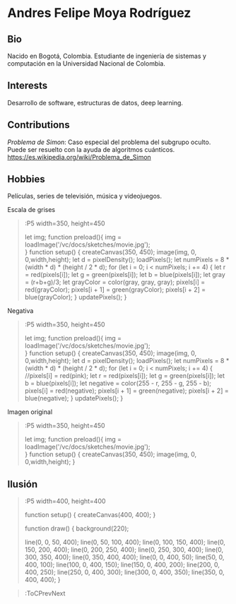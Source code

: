 # Andres Felipe Moya Rodríguez

## Bio
Nacido en Bogotá, Colombia.
Estudiante de ingeniería de sistemas y computación en la Universidad Nacional de Colombia.

## Interests

Desarrollo de software, estructuras de datos, deep learning.

## Contributions

*Problema de Simon*: Caso especial del problema del subgrupo oculto. Puede ser resuelto con la ayuda de algoritmos cuánticos.
https://es.wikipedia.org/wiki/Problema_de_Simon

## Hobbies

Películas, series de televisión, música y videojuegos.

Escala de grises

> :P5 width=350, height=450
>
> let img;
> function preload(){
>   img = loadImage('/vc/docs/sketches/movie.jpg');   
>}
> function setup() {
>   createCanvas(350, 450);
>   image(img, 0, 0,width,height);
>   let d = pixelDensity();
>   loadPixels();
>   let numPixels = 8 * (width * d) * (height / 2 * d);
>   for (let i = 0; i < numPixels; i += 4) {
>      let r = red(pixels[i]);
>      let g = green(pixels[i]);
>      let b = blue(pixels[i]);
>      let gray = (r+b+g)/3;
>      let grayColor = color(gray, gray, gray);
>      pixels[i] = red(grayColor);
>      pixels[i + 1] = green(grayColor);
>      pixels[i + 2] = blue(grayColor);
>    }
>   updatePixels();
> }

Negativa

> :P5 width=350, height=450
>
> let img;
> function preload(){
>   img = loadImage('/vc/docs/sketches/movie.jpg');   
>}
> function setup() {
>   createCanvas(350, 450);
>   image(img, 0, 0,width,height);
>   let d = pixelDensity();
>   loadPixels();
>   let numPixels = 8 * (width * d) * (height / 2 * d);
>   for (let i = 0; i < numPixels; i += 4) {
>      //pixels[i] = red(pink);
>      let r = red(pixels[i]);
>      let g = green(pixels[i]);
>      let b = blue(pixels[i]);
>      let negative = color(255 - r, 255 - g, 255 - b);
>      pixels[i] = red(negative);
>      pixels[i + 1] = green(negative);
>      pixels[i + 2] = blue(negative);
>    }
>   updatePixels();
> }




Imagen original

> :P5 width=350, height=450
>
> let img;
> function preload(){
>   img = loadImage('/vc/docs/sketches/movie.jpg');   
>}
> function setup() {
>   createCanvas(350, 450);
>   image(img, 0, 0,width,height);
> }

## Ilusión

> :P5 width=400, height=400
>
>function setup() {
>  createCanvas(400, 400);
>}
>
>function draw() {
>  background(220);
>	
>  
>  line(0, 0, 50, 400);
>  line(0, 50, 100, 400);
>  line(0, 100, 150, 400);
>  line(0, 150, 200, 400);
>  line(0, 200, 250, 400);
>  line(0, 250, 300, 400);
>  line(0, 300, 350, 400);
>  line(0, 350, 400, 400);
>line(0, 0, 400, 50);
>line(50, 0, 400, 100);
>line(100, 0, 400, 150);
>line(150, 0, 400, 200);
>line(200, 0, 400, 250);
>line(250, 0, 400, 300);
>line(300, 0, 400, 350);
>line(350, 0, 400, 400);
>}


> :ToCPrevNext